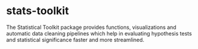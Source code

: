 # stats-toolkit
The Statistical Toolkit package provides functions, visualizations and automatic data cleaning pipelines which help in evaluating hypothesis tests and statistical significance faster and more streamlined.
